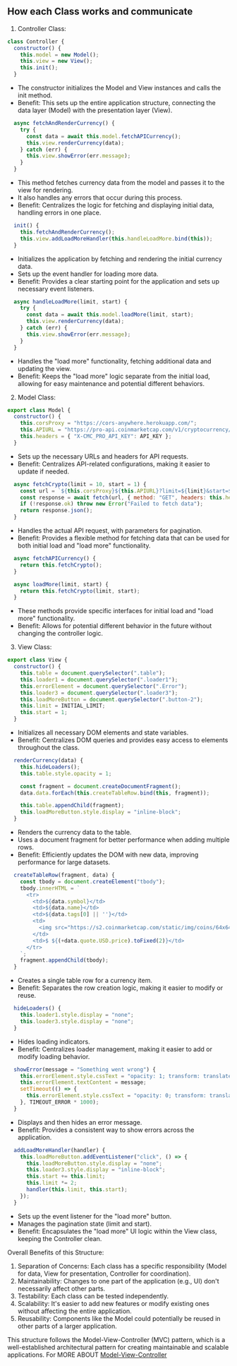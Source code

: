 ## How each Class works and communicate
1. Controller Class:

```javascript
class Controller {
  constructor() {
    this.model = new Model();
    this.view = new View();
    this.init();
  }
```

- The constructor initializes the Model and View instances and calls the init method.
- Benefit: This sets up the entire application structure, connecting the data layer (Model) with the presentation layer (View).

```javascript
  async fetchAndRenderCurrency() {
    try {
      const data = await this.model.fetchAPICurrency();
      this.view.renderCurrency(data);
    } catch (err) {
      this.view.showError(err.message);
    }
  }
```

- This method fetches currency data from the model and passes it to the view for rendering.
- It also handles any errors that occur during this process.
- Benefit: Centralizes the logic for fetching and displaying initial data, handling errors in one place.

```javascript
  init() {
    this.fetchAndRenderCurrency();
    this.view.addLoadMoreHandler(this.handleLoadMore.bind(this));
  }
```

- Initializes the application by fetching and rendering the initial currency data.
- Sets up the event handler for loading more data.
- Benefit: Provides a clear starting point for the application and sets up necessary event listeners.

```javascript
  async handleLoadMore(limit, start) {
    try {
      const data = await this.model.loadMore(limit, start);
      this.view.renderCurrency(data);
    } catch (err) {
      this.view.showError(err.message);
    }
  }
```

- Handles the "load more" functionality, fetching additional data and updating the view.
- Benefit: Keeps the "load more" logic separate from the initial load, allowing for easy maintenance and potential different behaviors.

2. Model Class:

```javascript
export class Model {
  constructor() {
    this.corsProxy = "https://cors-anywhere.herokuapp.com/";
    this.APIURL = "https://pro-api.coinmarketcap.com/v1/cryptocurrency/listings/latest";
    this.headers = { "X-CMC_PRO_API_KEY": API_KEY };
  }
```

- Sets up the necessary URLs and headers for API requests.
- Benefit: Centralizes API-related configurations, making it easier to update if needed.

```javascript
  async fetchCrypto(limit = 10, start = 1) {
    const url = `${this.corsProxy}${this.APIURL}?limit=${limit}&start=${start}`;
    const response = await fetch(url, { method: "GET", headers: this.headers });
    if (!response.ok) throw new Error("Failed to fetch data");
    return response.json();
  }
```

- Handles the actual API request, with parameters for pagination.
- Benefit: Provides a flexible method for fetching data that can be used for both initial load and "load more" functionality.

```javascript
  async fetchAPICurrency() {
    return this.fetchCrypto();
  }

  async loadMore(limit, start) {
    return this.fetchCrypto(limit, start);
  }
```

- These methods provide specific interfaces for initial load and "load more" functionality.
- Benefit: Allows for potential different behavior in the future without changing the controller logic.

3. View Class:

```javascript
export class View {
  constructor() {
    this.table = document.querySelector(".table");
    this.loader1 = document.querySelector(".loader1");
    this.errorElement = document.querySelector(".Error");
    this.loader3 = document.querySelector(".loader3");
    this.loadMoreButton = document.querySelector(".button-2");
    this.limit = INITIAL_LIMIT;
    this.start = 1;
  }
```

- Initializes all necessary DOM elements and state variables.
- Benefit: Centralizes DOM queries and provides easy access to elements throughout the class.

```javascript
  renderCurrency(data) {
    this.hideLoaders();
    this.table.style.opacity = 1;

    const fragment = document.createDocumentFragment();
    data.data.forEach(this.createTableRow.bind(this, fragment));

    this.table.appendChild(fragment);
    this.loadMoreButton.style.display = "inline-block";
  }
```

- Renders the currency data to the table.
- Uses a document fragment for better performance when adding multiple rows.
- Benefit: Efficiently updates the DOM with new data, improving performance for large datasets.

```javascript
  createTableRow(fragment, data) {
    const tbody = document.createElement("tbody");
    tbody.innerHTML = `
      <tr>
        <td>${data.symbol}</td>
        <td>${data.name}</td>
        <td>${data.tags[0] || ''}</td>
        <td>
          <img src="https://s2.coinmarketcap.com/static/img/coins/64x64/${data.id}.png" alt="${data.name} logo" />
        </td>
        <td>$ ${(+data.quote.USD.price).toFixed(2)}</td>
      </tr>
    `;
    fragment.appendChild(tbody);
  }
```

- Creates a single table row for a currency item.
- Benefit: Separates the row creation logic, making it easier to modify or reuse.

```javascript
  hideLoaders() {
    this.loader1.style.display = "none";
    this.loader3.style.display = "none";
  }
```

- Hides loading indicators.
- Benefit: Centralizes loader management, making it easier to add or modify loading behavior.

```javascript
  showError(message = "Something went wrong") {
    this.errorElement.style.cssText = "opacity: 1; transform: translateY(0);";
    this.errorElement.textContent = message;
    setTimeout(() => {
      this.errorElement.style.cssText = "opacity: 0; transform: translateY(-300px);";
    }, TIMEOUT_ERROR * 1000);
  }
```

- Displays and then hides an error message.
- Benefit: Provides a consistent way to show errors across the application.

```javascript
  addLoadMoreHandler(handler) {
    this.loadMoreButton.addEventListener("click", () => {
      this.loadMoreButton.style.display = "none";
      this.loader3.style.display = "inline-block";
      this.start += this.limit;
      this.limit *= 2;
      handler(this.limit, this.start);
    });
  }
```

- Sets up the event listener for the "load more" button.
- Manages the pagination state (limit and start).
- Benefit: Encapsulates the "load more" UI logic within the View class, keeping the Controller clean.

Overall Benefits of this Structure:

1. Separation of Concerns: Each class has a specific responsibility (Model for data, View for presentation, Controller for coordination).
2. Maintainability: Changes to one part of the application (e.g., UI) don't necessarily affect other parts.
3. Testability: Each class can be tested independently.
4. Scalability: It's easier to add new features or modify existing ones without affecting the entire application.
5. Reusability: Components like the Model could potentially be reused in other parts of a larger application.

This structure follows the Model-View-Controller (MVC) pattern, which is a well-established architectural pattern for creating maintainable and scalable applications.
For MORE ABOUT [Model-View-Controller](#readmeMVC.md)
